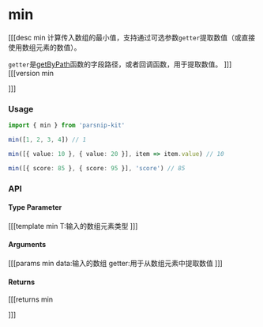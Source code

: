 # min
[[[desc min
计算传入数组的最小值，支持通过可选参数`getter`提取数值（或直接使用数组元素的数值）。

`getter`是[getByPath](../object/getByPath)函数的字段路径，或者回调函数，用于提取数值。
]]]
[[[version min
  
]]]
### Usage

```ts
import { min } from 'parsnip-kit'

min([1, 2, 3, 4]) // 1

min([{ value: 10 }, { value: 20 }], item => item.value) // 10

min([{ score: 85 }, { score: 95 }], 'score') // 85
```


### API

#### Type Parameter
[[[template min
T:输入的数组元素类型
]]]
#### Arguments
[[[params min
data:输入的数组
getter:用于从数组元素中提取数值
]]]
#### Returns
[[[returns min

]]]